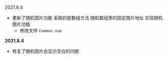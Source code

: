 2021.8.4

* 更新了随机图片功能 采取的是数组方法 随机数组里的固定图片地址 实现随机图片功能
  * 修改文件 `Common.vue`

**2021.8.4**

* 修复了随机图片会显示空白的问题

